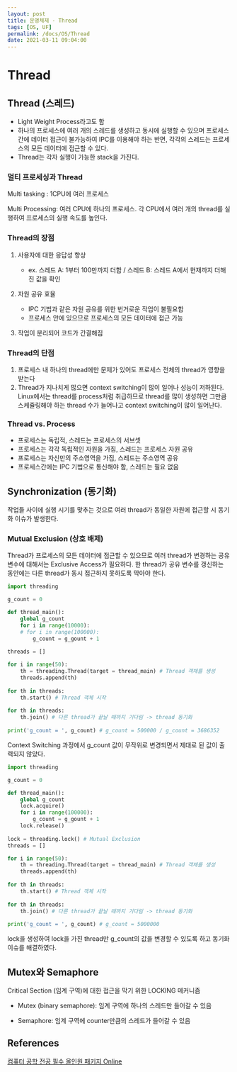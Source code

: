 ```yaml
---
layout: post
title: 운영체제 - Thread
tags: [OS, UF]
permalink: /docs/OS/Thread
date: 2021-03-11 09:04:00
---
```


# Thread

## Thread (스레드)

- Light Weight Process라고도 함
- 하나의 프로세스에 여러 개의 스레드를 생성하고 동시에 실행할 수 있으며 프로세스 간에 데이터 접근이 불가능하여 IPC를 이용해야 하는 반면, 각각의 스레드는 프로세스의 모든 데이터에 접근할 수 있다.
- Thread는 각자 실행이 가능한 stack을 가진다.

### 멀티 프로세싱과 Thread

Multi tasking : 1CPU에 여러 프로세스

Multi Processing: 여러 CPU에 하나의 프로세스. 각 CPU에서 여러 개의 thread를 실행하여 프로세스의 실행 속도를 높인다.

### Thread의 장점

1. 사용자에 대한 응답성 향상
   - ex. 스레드 A: 1부터 100만까지 더함 / 스레드 B: 스레드 A에서 현재까지 더해진 값을 확인

2. 자원 공유 효율
   - IPC 기법과 같은 자원 공유를 위한 번거로운 작업이 불필요함
   - 프로세스 안에 있으므로 프로세스의 모든 데이터에 접근 가능
3. 작업이 분리되어 코드가 간결해짐

### Thread의 단점

1. 프로세스 내 하나의 thread에만 문제가 있어도 프로세스 전체의 thread가 영향을 받는다
2. Thread가 지나치게 많으면 context switching이 많이 일어나 성능이 저하된다.
   Linux에서는 thread를 process처럼 취급하므로 thread를 많이 생성하면 그만큼 스케쥴링해야 하는 thread 수가 늘어나고 context switching이 많이 일어난다.

### Thread vs. Process

- 프로세스는 독립적, 스레드는 프로세스의 서브셋
- 프로세스는 각각 독립적인 자원을 가짐, 스레드는 프로세스 자원 공유
- 프로세스는 자신만의 주소영역을 가짐, 스레드는 주소영역 공유
- 프로세스간에는 IPC 기법으로 통신해야 함, 스레드는 필요 없음

## Synchronization (동기화)

작업들 사이에 실행 시기를 맞추는 것으로 여러 thread가 동일한 자원에 접근할 시 동기화 이슈가 발생한다.

### Mutual Exclusion (상호 배제)

Thread가 프로세스의 모든 데이터에 접근할 수 있으므로 여러 thread가 변경하는 공유 변수에 대해서는 Exclusive Access가 필요하다. 한 thread가 공유 변수를 갱신하는 동안에는 다른 thread가 동시 접근하지 못하도록 막아야 한다.

```python
import threading

g_count = 0

def thread_main():
    global g_count
    for i in range(10000):
    # for i in range(100000):
        g_count = g_gount + 1
        
threads = []

for i in range(50):
    th = threading.Thread(target = thread_main) # Thread 객체를 생성
    threads.append(th)
    
for th in threads:
    th.start() # Thread 객체 시작
    
for th in threads:
    th.join() # 다른 thread가 끝날 때까지 기다림 -> thread 동기화
    
print('g_count = ', g_count) # g_count = 500000 / g_count = 3686352
```

Context Switching 과정에서 g_count 값이 무작위로 변경되면서 제대로 된 값이 출력되지 않았다.

```python
import threading

g_count = 0

def thread_main():
    global g_count
    lock.acquire()
    for i in range(100000):
        g_count = g_gount + 1
    lock.release()
        
lock = threading.lock() # Mutual Exclusion
threads = []

for i in range(50):
    th = threading.Thread(target = thread_main) # Thread 객체를 생성
    threads.append(th)
    
for th in threads:
    th.start() # Thread 객체 시작
    
for th in threads:
    th.join() # 다른 thread가 끝날 때까지 기다림 -> thread 동기화
    
print('g_count = ', g_count) # g_count = 5000000
```

lock을 생성하여 lock을 가진 thread만 g_count의 값을 변경할 수 있도록 하고 동기화 이슈를 해결하였다.

## Mutex와 Semaphore

Critical Section (임계 구역)에 대한 접근을 막기 위한 LOCKING 메커니즘

- Mutex (binary semaphore): 임계 구역에 하나의 스레드만 들어갈 수 있음

- Semaphore: 임계 구역에 counter만큼의 스레드가 들어갈 수 있음

## References

[컴퓨터 공학 전공 필수 올인원 패키지 Online](https://www.fastcampus.co.kr/dev_online_cs)